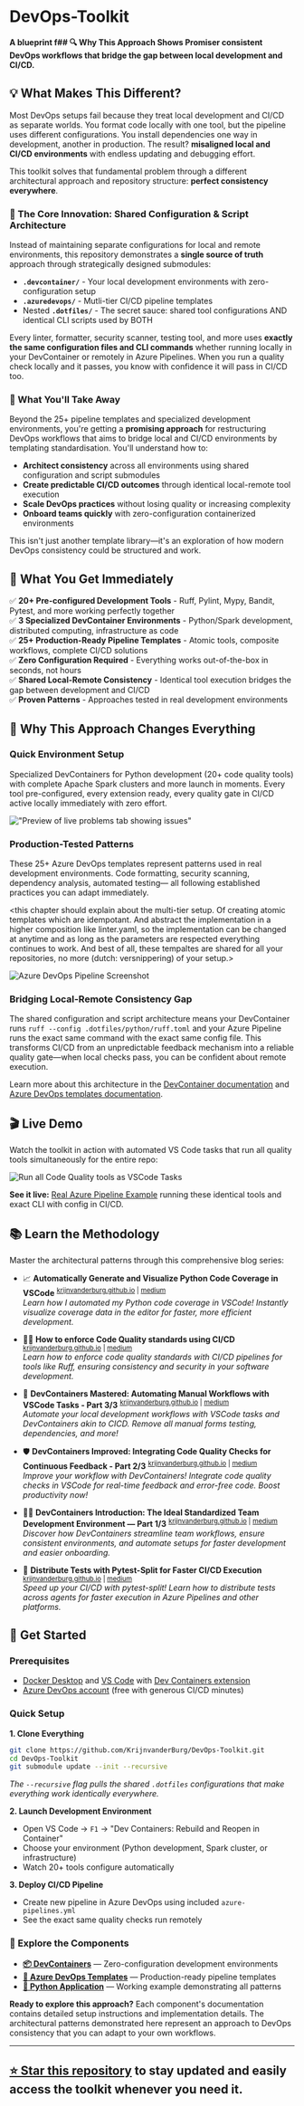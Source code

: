 # DevOps-Toolkit
**A blueprint f## 🔍 Why This Approach Shows Promiser consistent DevOps workflows that bridge the gap between local development and CI/CD.**

## 💡 What Makes This Different?

Most DevOps setups fail because they treat local development and CI/CD as separate worlds. You format code locally with one tool, but the pipeline uses different configurations. You install dependencies one way in development, another in production. The result? **misaligned local and CI/CD environments** with endless updating and debugging effort.

This toolkit solves that fundamental problem through a different architectural approach and repository structure: **perfect consistency everywhere**.

### 🎯 The Core Innovation: Shared Configuration & Script Architecture

Instead of maintaining separate configurations for local and remote environments, this repository demonstrates a **single source of truth** approach through strategically designed submodules:

- **`.devcontainer/`** - Your local development environments with zero-configuration setup
- **`.azuredevops/`** - Mutli-tier CI/CD pipeline templates  
- Nested **`.dotfiles/`** - The secret sauce: shared tool configurations AND identical CLI scripts used by BOTH

Every linter, formatter, security scanner, testing tool, and more uses **exactly the same configuration files and CLI commands** whether running locally in your DevContainer or remotely in Azure Pipelines. When you run a quality check locally and it passes, you know with confidence it will pass in CI/CD too.

### 🚀 What You'll Take Away

Beyond the 25+ pipeline templates and specialized development environments, you're getting a **promising approach** for restructuring DevOps workflows that aims to bridge local and CI/CD environments by templating standardisation. You'll understand how to:

- **Architect consistency** across all environments using shared configuration and script submodules
- **Create predictable CI/CD outcomes** through identical local-remote tool execution  
- **Scale DevOps practices** without losing quality or increasing complexity
- **Onboard teams quickly** with zero-configuration containerized environments

This isn't just another template library—it's an exploration of how modern DevOps consistency could be structured and work.



## 🎯 What You Get Immediately

✅ **20+ Pre-configured Development Tools** - Ruff, Pylint, Mypy, Bandit, Pytest, and more working perfectly together  
✅ **3 Specialized DevContainer Environments** - Python/Spark development, distributed computing, infrastructure as code  
✅ **25+ Production-Ready Pipeline Templates** - Atomic tools, composite workflows, complete CI/CD solutions  
✅ **Zero Configuration Required** - Everything works out-of-the-box in seconds, not hours  
✅ **Shared Local-Remote Consistency** - Identical tool execution bridges the gap between development and CI/CD  
✅ **Proven Patterns** - Approaches tested in real development environments



## 🌟 Why This Approach Changes Everything

### Quick Environment Setup
Specialized DevContainers for Python development (20+ code quality tools) with complete Apache Spark clusters and more launch in moments. Every tool pre-configured, every extension ready, every quality gate in CI/CD active locally immediately with zero effort.

!["Preview of live problems tab showing issues"](./.devcontainer/python-spark/docs/preview_live_problems_tab.gif)

### Production-Tested Patterns
These 25+ Azure DevOps templates represent patterns used in real development environments. Code formatting, security scanning, dependency analysis, automated testing— all following established practices you can adapt immediately.

<this chapter should explain about the multi-tier setup. Of creating atomic templates which are idempotant. And abstract the implementation in a higher composition like linter.yaml, so the implementation can be changed at anytime and as long as the parameters are respected everything continues to work. And best of all, these tempaltes are shared for all your repositories, no more (dutch: versnippering) of your setup.>

![Azure DevOps Pipeline Screenshot](./.azuredevops/docs/azure_devops_pipeline_screenshot.png)

### Bridging Local-Remote Consistency Gap
The shared configuration and script architecture means your DevContainer runs `ruff --config .dotfiles/python/ruff.toml` and your Azure Pipeline runs the exact same command with the exact same config file. This transforms CI/CD from an unpredictable feedback mechanism into a reliable quality gate—when local checks pass, you can be confident about remote execution.

Learn more about this architecture in the [DevContainer documentation](/.devcontainer/) and [Azure DevOps templates documentation](/.azuredevops/).



## 🎬 Live Demo
Watch the toolkit in action with automated VS Code tasks that run all quality tools simultaneously for the entire repo:

![Run all Code Quality tools as VSCode Tasks](./.devcontainer/python-spark/docs/run_all_vscode_tasks.gif)

**See it live:** [Real Azure Pipeline Example](https://krijnvdburg.visualstudio.com/public/_build?definitionId=11) running these identical tools and exact CLI with config in CI/CD.



## 📚 Learn the Methodology  

Master the architectural patterns through this comprehensive blog series:

- 📈 **Automatically Generate and Visualize Python Code Coverage in VSCode** <sup>[krijnvanderburg.github.io](https://krijnvanderburg.github.io/blog/automatic-tests-code-coverage/) | [medium](https://medium.com/@krijnvanderburg/automatically-generate-and-visualize-python-code-coverage-308e65627925)</sup><br>
    *Learn how I automated my Python code coverage in VSCode! Instantly visualize coverage data in the editor for faster, more efficient development.*

- 👮‍♂️ **How to enforce Code Quality standards using CI/CD** <sup>[krijnvanderburg.github.io](https://krijnvanderburg.github.io/blog/enforce-code-quality-via-cicd/) | [medium](https://krijnvanderburg.medium.com/enforce-code-quality-standards-using-cicd-c2b08d812550)</sup><br>
    *Learn how to enforce code quality standards with CI/CD pipelines for tools like Ruff, ensuring consistency and security in your software development.*

- 🤖 **DevContainers Mastered: Automating Manual Workflows with VSCode Tasks - Part 3/3** <sup>[krijnvanderburg.github.io](https://krijnvanderburg.github.io/blog/devcontainers-automate-workflow-tasks/) | [medium](https://krijnvanderburg.medium.com/how-i-automate-my-entire-ide-vscode-akin-to-cicd-992568ee7fb5)</sup><br>
    *Automate your local development workflows with VSCode tasks and DevContainers akin to CICD. Remove all manual forms testing, dependencies, and more!*

- 🛡️ **DevContainers Improved: Integrating Code Quality Checks for Continuous Feedback - Part 2/3** <sup>[krijnvanderburg.github.io](https://krijnvanderburg.github.io/blog/devcontainers-add-code-quality-tools/) | [medium](https://krijnvanderburg.medium.com/add-code-quality-tools-in-your-ide-840df78c64d5)</sup><br>
    *Improve your workflow with DevContainers! Integrate code quality checks in VSCode for real-time feedback and error-free code. Boost productivity now!*

- 👨‍💻 **DevContainers Introduction: The Ideal Standardized Team Development Environment — Part 1/3** <sup>[krijnvanderburg.github.io](https://krijnvanderburg.github.io/blog/decontainers-the-ideal-team-environment/) | [medium](https://krijnvanderburg.medium.com/devcontainers-the-ideal-standardised-team-dev-environment-zero-bs-2-7eb77f0cb4ee)</sup><br> 
    *Discover how DevContainers streamline team workflows, ensure consistent environments, and automate setups for faster development and easier onboarding.*

- 🚀 **Distribute Tests with Pytest-Split for Faster CI/CD Execution** <sup>[krijnvanderburg.github.io](https://krijnvanderburg.github.io/blog/distribute-tests-with-pytest/) | [medium](https://krijnvanderburg.medium.com/how-to-distribute-tests-in-ci-cd-for-faster-execution-zero-bs-1-b86d4d69b19d)</sup><br>
    *Speed up your CI/CD with pytest-split! Learn how to distribute tests across agents for faster execution in Azure Pipelines and other platforms.*



## 🚀 Get Started

### Prerequisites
- [Docker Desktop](https://www.docker.com/products/docker-desktop/) and [VS Code](https://code.visualstudio.com/) with [Dev Containers extension](https://marketplace.visualstudio.com/items?itemName=ms-vscode-remote.remote-containers)
- [Azure DevOps account](https://azure.microsoft.com/en-us/products/devops/) (free with generous CI/CD minutes)

### Quick Setup

**1. Clone Everything**
```bash
git clone https://github.com/KrijnvanderBurg/DevOps-Toolkit.git
cd DevOps-Toolkit
git submodule update --init --recursive
```
*The `--recursive` flag pulls the shared `.dotfiles` configurations that make everything work identically everywhere.*

**2. Launch Development Environment**
- Open VS Code → `F1` → "Dev Containers: Rebuild and Reopen in Container"  
- Choose your environment (Python development, Spark cluster, or infrastructure)
- Watch 20+ tools configure automatically

**3. Deploy CI/CD Pipeline**
- Create new pipeline in Azure DevOps using included `azure-pipelines.yml`
- See the exact same quality checks run remotely

### 🎯 Explore the Components

- **[📦 DevContainers](/.devcontainer/)** — Zero-configuration development environments
- **[🔄 Azure DevOps Templates](/.azuredevops/)** — Production-ready pipeline templates  
- **[🐍 Python Application](/src/)** — Working example demonstrating all patterns



**Ready to explore this approach?** Each component's documentation contains detailed setup instructions and implementation details. The architectural patterns demonstrated here represent an approach to DevOps consistency that you can adapt to your own workflows.

---
**[⭐ Star this repository](https://github.com/KrijnvanderBurg/DevOps-Toolkit)** to stay updated and easily access the toolkit whenever you need it.
---


